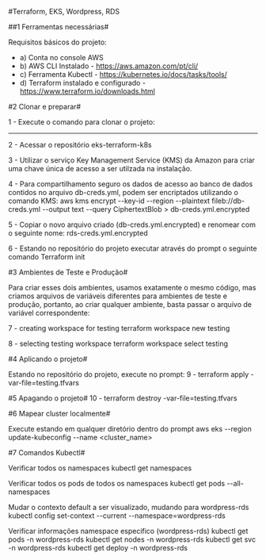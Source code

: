#Terraform, EKS, Wordpress, RDS

##1 Ferramentas necessárias#

Requisitos básicos do projeto:
- a) Conta no console AWS
- b) AWS CLI Instalado - https://aws.amazon.com/pt/cli/
- c) Ferramenta Kubectl - https://kubernetes.io/docs/tasks/tools/
- d) Terraform instalado e configurado - https://www.terraform.io/downloads.html


#2 Clonar e preparar#

1 - Execute o comando para clonar o projeto:
*********

2 - Acessar o repositório
eks-terraform-k8s

3 - Utilizar o serviço Key Management Service (KMS) da Amazon para criar uma chave única de acesso a ser utilzada na instalação.

4 - Para compartilhamento seguro os dados de acesso ao banco de dados contidos no arquivo db-creds.yml, podem ser encriptados utilizando o comando KMS:
aws kms encrypt --key-id <YOUR KMS KEY> --region <AWS REGION> --plaintext fileb://db-creds.yml --output text --query CiphertextBlob > db-creds.yml.encrypted

5 - Copiar o novo arquivo criado (db-creds.yml.encrypted) e renomear com o seguinte nome: rds-creds.yml.encrypted

6 - Estando no repositório do projeto executar através do prompt o seguinte comando
Terraform init

#3 Ambientes de Teste e Produção#

Para criar esses dois ambientes, usamos exatamente o mesmo código, mas criamos arquivos de variáveis ​​diferentes para ambientes de teste e produção, portanto, ao criar qualquer ambiente, basta passar o arquivo de variável correspondente:

7 - creating workspace for testing
terraform workspace new testing

8 - selecting testing workspace
terraform workspace select testing

#4 Aplicando o projeto#

Estando no repositório do projeto, execute no prompt:
9 - terraform apply -var-file=testing.tfvars

#5 Apagando o projeto#
10 - terraform destroy -var-file=testing.tfvars

#6 Mapear cluster localmente#

Execute estando em qualquer diretório dentro do prompt
aws eks --region <region-code> update-kubeconfig --name <cluster_name>


#7 Comandos Kubectl#

Verificar todos os namespaces
kubectl get namespaces

Verificar todos os pods de todos os namespaces
kubectl get pods --all-namespaces

Mudar o contexto default a ser visualizado, mudando para wordpress-rds
kubectl config set-context --current --namespace=wordpress-rds

Verificar informações namespace especifico (wordpress-rds)
kubectl get pods -n wordpress-rds
kubectl get nodes -n wordpress-rds
kubectl get svc -n wordpress-rds
kubectl get deploy -n wordpress-rds

